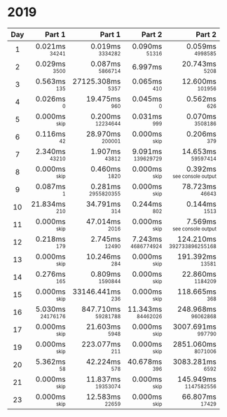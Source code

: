 # 2019

Day | Part 1 | Part 1 | Part 2 | Part 2
:---:|---:|---:|---:|---:
1 | 0.021ms <br/><sub><sup>34241</sup></sub> | 0.019ms <br/><sub><sup>3334282</sup></sub> | 0.090ms <br/><sub><sup>51316</sup></sub> | 0.059ms <br/><sub><sup>4998585</sup></sub> 
2 | 0.029ms <br/><sub><sup>3500</sup></sub> | 0.087ms <br/><sub><sup>5866714</sup></sub> | 6.997ms <br/><sub><sup><NOT FOUND></sup></sub> | 20.743ms <br/><sub><sup>5208</sup></sub> 
3 | 0.563ms <br/><sub><sup>135</sup></sub> | 27125.308ms <br/><sub><sup>5357</sup></sub> | 0.065ms <br/><sub><sup>410</sup></sub> | 12.600ms <br/><sub><sup>101956</sup></sub> 
4 | 0.026ms <br/><sub><sup>0</sup></sub> | 19.475ms <br/><sub><sup>960</sup></sub> | 0.045ms <br/><sub><sup>0</sup></sub> | 0.562ms <br/><sub><sup>626</sup></sub> 
5 | 0.000ms <br/><sub><sup>skip</sup></sub> | 0.200ms <br/><sub><sup>12234644</sup></sub> | 0.031ms <br/><sub><sup>999</sup></sub> | 0.070ms <br/><sub><sup>3508186</sup></sub> 
6 | 0.116ms <br/><sub><sup>42</sup></sub> | 28.970ms <br/><sub><sup>200001</sup></sub> | 0.000ms <br/><sub><sup>skip</sup></sub> | 0.206ms <br/><sub><sup>379</sup></sub> 
7 | 2.340ms <br/><sub><sup>43210</sup></sub> | 1.907ms <br/><sub><sup>43812</sup></sub> | 9.091ms <br/><sub><sup>139629729</sup></sub> | 14.653ms <br/><sub><sup>59597414</sup></sub> 
8 | 0.000ms <br/><sub><sup>skip</sup></sub> | 0.460ms <br/><sub><sup>1820</sup></sub> | 0.000ms <br/><sub><sup>skip</sup></sub> | 0.392ms <br/><sub><sup>see console output</sup></sub> 
9 | 0.087ms <br/><sub><sup>1</sup></sub> | 0.281ms <br/><sub><sup>2955820355</sup></sub> | 0.000ms <br/><sub><sup>skip</sup></sub> | 78.723ms <br/><sub><sup>46643</sup></sub> 
10 | 21.834ms <br/><sub><sup>210</sup></sub> | 34.791ms <br/><sub><sup>314</sup></sub> | 0.244ms <br/><sub><sup>802</sup></sub> | 0.144ms <br/><sub><sup>1513</sup></sub> 
11 | 0.000ms <br/><sub><sup>skip</sup></sub> | 47.014ms <br/><sub><sup>2016</sup></sub> | 0.000ms <br/><sub><sup>skip</sup></sub> | 7.569ms <br/><sub><sup>see console output</sup></sub> 
12 | 0.218ms <br/><sub><sup>179</sup></sub> | 2.745ms <br/><sub><sup>12490</sup></sub> | 7.243ms <br/><sub><sup>4686774924</sup></sub> | 124.210ms <br/><sub><sup>392733896255168</sup></sub> 
13 | 0.000ms <br/><sub><sup>skip</sup></sub> | 10.246ms <br/><sub><sup>284</sup></sub> | 0.000ms <br/><sub><sup>skip</sup></sub> | 191.392ms <br/><sub><sup>13581</sup></sub> 
14 | 0.276ms <br/><sub><sup>165</sup></sub> | 0.809ms <br/><sub><sup>1590844</sup></sub> | 0.000ms <br/><sub><sup>skip</sup></sub> | 22.860ms <br/><sub><sup>1184209</sup></sub> 
15 | 0.000ms <br/><sub><sup>skip</sup></sub> | 33146.441ms <br/><sub><sup>236</sup></sub> | 0.000ms <br/><sub><sup>skip</sup></sub> | 118.665ms <br/><sub><sup>368</sup></sub> 
16 | 5.030ms <br/><sub><sup>24176176</sup></sub> | 847.710ms <br/><sub><sup>59281788</sup></sub> | 11.343ms <br/><sub><sup>84462026</sup></sub> | 248.968ms <br/><sub><sup>96062868</sup></sub> 
17 | 0.000ms <br/><sub><sup>skip</sup></sub> | 21.603ms <br/><sub><sup>5948</sup></sub> | 0.000ms <br/><sub><sup>skip</sup></sub> | 3007.691ms <br/><sub><sup>997790</sup></sub> 
19 | 0.000ms <br/><sub><sup>skip</sup></sub> | 223.077ms <br/><sub><sup>211</sup></sub> | 0.000ms <br/><sub><sup>skip</sup></sub> | 2851.060ms <br/><sub><sup>8071006</sup></sub> 
20 | 5.362ms <br/><sub><sup>58</sup></sub> | 42.224ms <br/><sub><sup>578</sup></sub> | 40.678ms <br/><sub><sup>396</sup></sub> | 3083.281ms <br/><sub><sup>6592</sup></sub> 
21 | 0.000ms <br/><sub><sup>skip</sup></sub> | 11.837ms <br/><sub><sup>19353074</sup></sub> | 0.000ms <br/><sub><sup>skip</sup></sub> | 145.949ms <br/><sub><sup>1147582556</sup></sub> 
23 | 0.000ms <br/><sub><sup>skip</sup></sub> | 12.583ms <br/><sub><sup>22659</sup></sub> | 0.000ms <br/><sub><sup>skip</sup></sub> | 66.807ms <br/><sub><sup>17429</sup></sub> 
